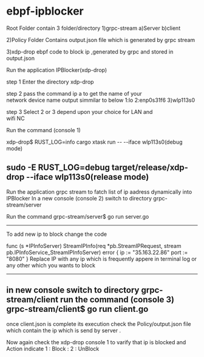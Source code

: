 # ebpf-ipblocker
Root Folder contain 3 folder/directory
1)grpc-stream
  a)Server
  b)client

2)Policy
  Folder Contains output.json file which is generated by grpc stream

3)xdp-drop
  ebpf code to block ip ,generated by grpc and stored in output.json

Run the application IPBlocker(xdp-drop)

step 1  Enter the directory xdp-drop  

step 2  pass the command ip a to get the name of your   
        network device name 
        output simmilar to below
        1:lo   2:enp0s31f6   3)wlp113s0

step 3  Select 2 or 3 depend upon your choice for LAN and  
        wifi NC

Run the command (console 1)

xdp-drop$ RUST_LOG=info cargo xtask run -- --iface wlp113s0(debug mode)


sudo -E RUST_LOG=debug target/release/xdp-drop --iface wlp113s0(release mode)
------------------------------------------------------------

Run the application grpc stream to fatch list of ip aadress dynamically into IPBlocker
In a new console (console 2)
switch to directory grpc-stream/server 

 Run the command 
 grpc-stream/server$ go run server.go
 **********
 To add new ip to block change the code 

 func (s *IPInfoServer) StreamIPInfo(req *pb.StreamIPRequest, stream pb.IPInfoService_StreamIPInfoServer) error {
	ip := "35.163.22.86"
	port := "8080"
 }
 Replace IP with any ip which is frequently appere in terminal log or any other which you wants to block 
 **********

in new console
switch to directory grpc-stream/client
run the command (console 3)
grpc-stream/client$ go run client.go
----------------------------------------------
once client.json is complete its execution 
check the Policy/output.json file which contain the ip which is send by server .

Now again check the xdp-drop console 1 to varify that ip is blocked and Action indicate 1 : Block : 2 : UnBlock





 
